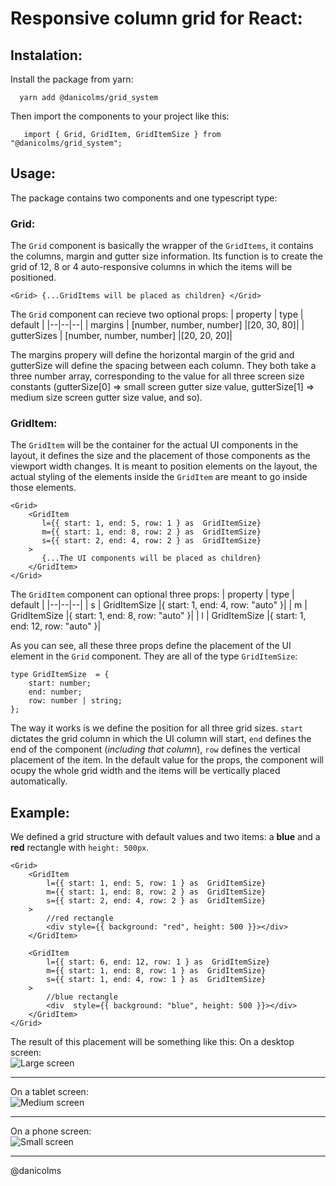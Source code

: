# Responsive column grid for React:

## Instalation:

Install the package from yarn:

      yarn add @danicolms/grid_system
    
Then import the components to your project like this:

       import { Grid, GridItem, GridItemSize } from "@danicolms/grid_system";

## Usage:
The package contains two components and one typescript type:

### Grid:
The `Grid` component is basically the wrapper of the `GridItems`, it contains the columns, margin and gutter size information. Its function is to create the grid of 12, 8 or 4 auto-responsive columns in which the items will be positioned.

    <Grid> {...GridItems will be placed as children} </Grid>

The `Grid` component can recieve two optional props:
| property | type | default |
|--|--|--|
| margins | [number, number, number]  |[20, 30, 80]|
| gutterSizes | [number, number, number]  |[20, 20, 20]|

The margins propery will define the horizontal margin of the grid and gutterSize will define the spacing between each column. They both take a three number array, corresponding to the value for all three screen size constants (gutterSize[0] => small screen gutter size value, gutterSize[1] => medium size screen gutter size value, and so).

### GridItem:
The `GridItem`  will be the container for the actual UI components in the layout, it defines the size and the placement of those components as the viewport width changes. It is meant to position elements on the layout, the actual styling of the elements inside the `GridItem` are meant to go inside those elements.

    <Grid>
	    <GridItem
		   l={{ start: 1, end: 5, row: 1 } as  GridItemSize}
		   m={{ start: 1, end: 8, row: 2 } as  GridItemSize}
		   s={{ start: 2, end: 4, row: 2 } as  GridItemSize}
	    >
	       {...The UI components will be placed as children}
	    </GridItem>
	</Grid>

The `GridItem` component can optional three props:
| property | type | default |
|--|--|--|
| s | GridItemSize  |{ start: 1, end: 4, row: "auto" }|
| m | GridItemSize  |{ start: 1, end: 8, row: "auto" }|
| l | GridItemSize  |{ start: 1, end: 12, row: "auto" }|

As you can see, all these three props define the placement of the UI element in the `Grid` component. They are all of the type `GridItemSize`:

    type GridItemSize  = {
	    start: number;
	    end: number;
	    row: number | string;
    };

The way it works is we define the position for all three grid sizes. `start` dictates the grid column in which the UI column will start, `end` defines the end of the component (*including that column*), `row` defines the vertical placement of the item. In the default value for the props, the component will ocupy the whole grid width and the items will be vertically placed automatically.

## Example:
We defined a grid structure with default values and two items: a **blue** and a **red** rectangle with `height: 500px`.

    <Grid>
	    <GridItem
		    l={{ start: 1, end: 5, row: 1 } as  GridItemSize}
		    m={{ start: 1, end: 8, row: 2 } as  GridItemSize}
	    	s={{ start: 2, end: 4, row: 2 } as  GridItemSize}
	    >
		    //red rectangle
		    <div style={{ background: "red", height: 500 }}></div>
	    </GridItem>
    
	    <GridItem
		    l={{ start: 6, end: 12, row: 1 } as  GridItemSize}
		    m={{ start: 1, end: 8, row: 1 } as  GridItemSize}
		    s={{ start: 1, end: 4, row: 1 } as  GridItemSize}
	    >
		    //blue rectangle
		    <div  style={{ background: "blue", height: 500 }}></div>
	    </GridItem>
    </Grid>

The result of this placement will be something like this:
On a desktop screen:  \
![Large screen](https://i.ibb.co/qC97ZRX/L.png)

-----------
On a tablet screen: \
![Medium screen](https://i.ibb.co/2yNk2Sh/M.png)

------------
On a phone screen:  \
![Small screen](https://i.ibb.co/DGtQZBY/S.png)


----
@danicolms